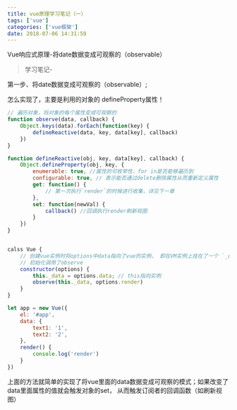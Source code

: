```yaml
---
title: vue原理学习笔记（一）
tags: ['vue']
categories: ['vue框架']
date: 2018-07-06 14:31:59
---
```

Vue响应式原理-将date数据变成可观察的（observable）
<!-- more -->

> 学习笔记-

第一步、将date数据变成可观察的（observable）;

怎么实现了，主要是利用的对象的 defineProperty属性！

```javascript
// 遍历对象，将对象的每个属性变成可观察的
function observe(data, callback) {
    Object.keys(data).forEach(function(key) {
        defineReactive(data, key, data[key], callback)
    })
}

function defineReactive(obj, key, data[key], callback) {
    Object.defineProperty(obj, key, {
        enumerable: true, //属性的可枚举性，for in是否能够遍历到
        configurable: true, // 表示能否通过delete删除属性从而重新定义属性
        get: function() {
            // 第一次执行`render`的时候进行收集，详见下一章
        },
        set: function(newVal) {
            callback() //回调执行render刷新视图
        }
    })
}


calss Vue {
    // 创建vue实例时将options中data指向了vue的实例， 即在VM实例上挂在了一个 `_data`属性;
    // 初始化调用了observe
    constructor(options) {
        this._data = options.data; // this指向实例
        observe(this._data, options.render)
    }
}

let app = new Vue({
    el: '#app',
    data: {
        text1: '1',
        text2: '2',
    },
    render() {
        console.log('render')
    }
})

```


上面的方法就简单的实现了将vue里面的data数据变成可观察的模式；如果改变了data里面属性的值就会触发对象的set， 从而触发订阅者的回调函数（如刷新视图）


